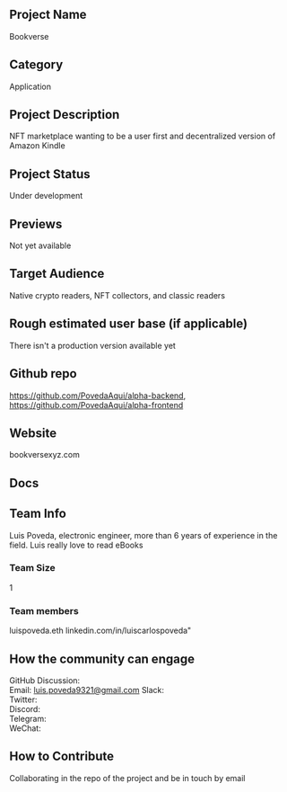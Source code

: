 ## Project Name <!-- Add your project name here with format "Project Name"-->
Bookverse
## Category 
<!--developer tooling, application, wallet, infrastructure, etc-->
Application
## Project Description
<!--Describe your project in a few sentences. -->
NFT marketplace wanting to be a user first and decentralized version of Amazon Kindle
## Project Status
<!--brainstorming, fundraising, under development, beta, shipped, etc-->
Under development
## Previews
<!--Add some screenshots to give a preview of your product-->
Not yet available
## Target Audience
<!--Describe who will be your project's users-->
Native crypto readers, NFT collectors, and classic readers
## Rough estimated user base (if applicable)
<!--How many users do you have right now?-->
There isn't a production version available yet
## Github repo
<!--Attach a link to your GitHub repo if it's OSS-->
https://github.com/PovedaAqui/alpha-backend, https://github.com/PovedaAqui/alpha-frontend
## Website
<!--Link your website if available-->
bookversexyz.com
## Docs
<!--Including a link to your project docs!-->
## Team Info
<!-- Introduce your amazing team - how many team members are working on this project and who are they?-->
Luis Poveda, electronic engineer, more than 6 years of experience in the field. Luis really love to read eBooks
### Team Size  
1
### Team members  
luispoveda.eth
linkedin.com/in/luiscarlospoveda"
## How the community can engage
GitHub Discussion: <!--Start a disucssion with the community here: https://github.com/filecoin-project/community/discussions/new and attach the link!-->  
Email:  luis.poveda9321@gmail.com
Slack:  
Twitter:  
Discord:  
Telegram:  
WeChat:  

## How to Contribute
<!--How can the community contribute to your project?-->
Collaborating in the repo of the project and be in touch by email
